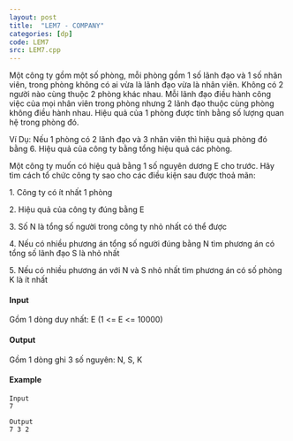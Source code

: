 ```yaml
---
layout: post
title:  "LEM7 - COMPANY"
categories: [dp]
code: LEM7
src: LEM7.cpp
---
```




  


Một công ty gồm một số phòng, mỗi phòng gồm 1 số lãnh đạo và 1 số nhân viên, trong phòng không có ai vừa là lãnh đạo vừa là nhân viên. Không có 2 người nào cùng thuộc 2 phòng khác nhau. Mỗi lãnh đạo điều hành công việc của mọi nhân viên trong phòng nhưng 2 lãnh đạo thuộc cùng phòng không điều hành nhau. Hiệu quả của 1 phòng được tính bằng số lượng quan hệ trong phòng đó.

Ví Dụ: Nếu 1 phòng có 2 lãnh đạo và 3 nhân viên thì hiệu quả phòng đó bằng 6. Hiệu quả của công ty bằng tổng hiệu quả các phòng.

Một công ty muốn có hiệu quả bằng 1 số nguyên dương E cho trước. Hãy tìm cách tổ chức công ty sao cho các điều kiện sau được thoả mãn:

1\. Công ty có ít nhất 1 phòng

2\. Hiệu quả của công ty đúng bằng E

3\. Số N là tổng số người trong công ty nhỏ nhất có thể được

4\. Nếu có nhiều phương án tổng số người đúng bằng N tìm phương án có tổng số lãnh đạo S là nhỏ nhất

5\. Nếu có nhiều phương án với N và S nhỏ nhất tìm phương án có số phòng K là ít nhất

#### Input

Gồm 1 dòng duy nhất: E (1 <= E <= 10000)

#### Output

Gồm 1 dòng ghi 3 số nguyên: N, S, K

#### Example

```
Input
7

Output
7 3 2

```

<!--more-->

